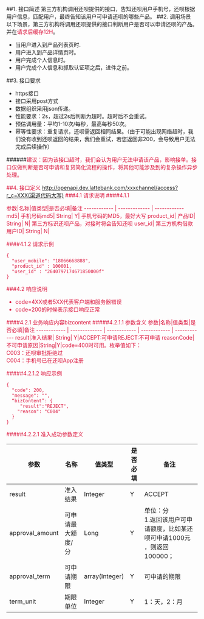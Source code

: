 ##1. 接口简述
第三方机构调用还呗提供的接口，告知还呗用户手机号，还呗根据用户信息，匹配用户，最终告知该用户可申请还呗的哪些产品。
##2. 调用场景
以下场景，第三方机构将调用还呗提供的接口判断用户是否可以申请还呗的产品。并在<font color=#DC143C >请求后缓存12H</font>。

* 当用户进入到产品列表页时.
* 用户进入到产品详情页时。
* 用户完成个人信息时。
* 用户完成个人信息和抓取认证项之后，进件之前。

##3. 接口要求

* https接口
* 接口采用post方式
* 数据组织采用json传递。
* 性能要求：2s，超过2s后判断为超时。超时后不会重试。
* 预估调用量：平均1-10次/每秒，最高每秒50次。
* 幂等性要求：重复请求，还呗需返回相同结果。（由于可能出现网络超时，我们没有收到还呗返回的结果，我们会重试，若您返回非200，会导致用户无法完成后续操作）

######<font color=#DC143C >建议：因为该接口超时，我们会认为用户无法申请该产品，影响接单。接口仅做判断是否可申请和复贷简化流程的操作，将其他可能涉及到的复杂操作异步处理。

##4. 接口定义
http://openapi.dev.lattebank.com/xxxchannel/access?r_c=XXX(渠道代码大写)
###4.1 请求说明
####4.1.1 

参数|名称|值类型|是否必填|备注
------------ | ------------- | ------------
md5|	手机号码md5|	String|	Y|	手机号码的MD5，最好大写
product_id|	产品ID|	String|	N|	第三方标识还呗产品，对接时将会告知还呗
user_id| 第三方机构借款用户ID|  String|  N|	

####4.1.2 请求示例
```
{
  "user_mobile": "18066668888",
  "product_id" : 100001,
  "user_id" : "2640797174671850000f"
}
```
###4.2 响应说明
* code=4XX或者5XX代表客户端和服务器错误
* code=200的时候表示接口响应正常

####4.2.1 业务响应内容bizcontent
#####4.2.1.1 参数含义
参数|名称|值类型|是否必填|备注
------------ | ------------- | ------------ | ------------ | ------------ 
result|准入结果|	String|	Y|ACCEPT:可申请REJECT:不可申请
reasonCode|不可申请原因|String|Y|code=400时可用。枚举值如下：<br>C003：还呗审批拒绝过<br>C004：手机号已在还呗App注册

#####4.2.1.2 响应示例
```
{
  "code": 200,
  "message": "",
  “bizContent”: {
  	 "result":"REJECT",
    "reason": "C004"
  }  
}
```

#####4.2.2.1 准入成功参数定义

参数	|名称|	值类型|	是否必填|	备注
------------ | ------------- | ------------ | ------------ | ------------ 
result|准入结果|	Integer|	Y|ACCEPT
approval_amount|可申请最大额度/分|	Long|	Y|	单位：分<br>1.返回该用户可申请额度，比如某还呗可申请1000元 ，则返回100000；
approval_term|	可申请期限|	array(Integer)|	Y|	可申请的期限
term_unit|	期限单位|	Integer	|Y	|1：天，2：月





